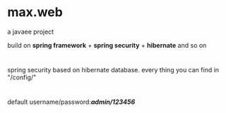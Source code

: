 # max.web
a javaee project

build on
**spring framework** + **spring security** + **hibernate** and so on

#
spring security based on hibernate database. 
every thing you can find in "/config/"

#
default username/password:**_admin/123456_**